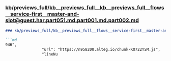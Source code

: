 ### kb/previews_full/kb__previews_full__kb__previews_full__flows__service-first__master-and-slot@guest.har.part051.md.part001.md.part002.md

```md
### kb/previews_full/kb__previews_full__flows__service-first__master-and-slot@guest.har.part051.md.part001.md (part 002)

```md
946",
                "url": "https://n958200.alteg.io/chunk-KO722YSM.js",
                "lineNu
```

```

```
